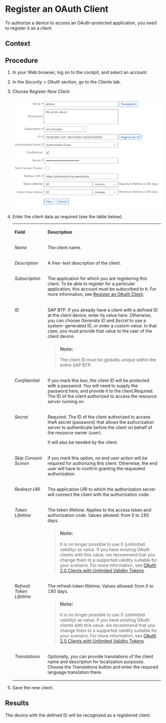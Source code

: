 <!-- loio61d8095aa39547c7b30d9aeda771497f -->

# Register an OAuth Client

To authorize a device to access an OAuth-protected application, you need to register it as a client.



## Context



## Procedure

1.  In your Web browser, log on to the cockpit, and select an account.

2.  In the *Security* \> *OAuth* section, go to the *Clients* tab.

3.  Choose *Register New Client*.

    ![OAuth Clients](images/OAuth_Clients_70f7a3f.png)

4.  Enter the client data as required \(see the table below\).


    <table>
    <tr>
    <th valign="top">

    Field


    
    </th>
    <th valign="top">

    Description


    
    </th>
    </tr>
    <tr>
    <td valign="top">

    *Name*


    
    </td>
    <td valign="top">

    The client name.


    
    </td>
    </tr>
    <tr>
    <td valign="top">

    *Description*


    
    </td>
    <td valign="top">

    A free-text description of the client.


    
    </td>
    </tr>
    <tr>
    <td valign="top">

    *Subscription*


    
    </td>
    <td valign="top">

    The application for which you are registering this client. To be able to register for a particular application, this account must be subscribed to it. For more information, see [Register an OAuth Client](register-an-oauth-client-61d8095.md).


    
    </td>
    </tr>
    <tr>
    <td valign="top">

    *ID*


    
    </td>
    <td valign="top">

    SAP BTP. If you already have a client with a defined ID at the client device, enter its value here. Otherwise, you can choose *Generate ID* and *Secret* to use a system-generated ID, or enter a custom value. In that case, you must provide that value to the user of the client device.

    > ### Note:  
    > The client ID must be globally unique within the entire SAP BTP.


    
    </td>
    </tr>
    <tr>
    <td valign="top">

    *Confidential*


    
    </td>
    <td valign="top">

    If you mark this box, the client ID will be protected with a password. You will need to supply the password here, and provide it to the client.Required. The ID of the client authorized to access the resource server running on


    
    </td>
    </tr>
    <tr>
    <td valign="top">

    *Secret*


    
    </td>
    <td valign="top">

    Required. The ID of the client authorized to access theA secret \(password\) that allows the authorization server to authenticate before the client on behalf of the resource owner \(user\).

    It will also be needed by the client.


    
    </td>
    </tr>
    <tr>
    <td valign="top">

    *Skip Consent Screen*


    
    </td>
    <td valign="top">

    If you mark this option, no end user action will be required for authorizing this client. Otherwise, the end user will have to confirm granting the requested authorization.


    
    </td>
    </tr>
    <tr>
    <td valign="top">

    *Redirect URI*


    
    </td>
    <td valign="top">

    The application URI to which the authorization server will connect the client with the authorization code.


    
    </td>
    </tr>
    <tr>
    <td valign="top">

    *Token Lifetime*


    
    </td>
    <td valign="top">

    The token lifetime. Applies to the access token and authorization code. Values allowed: from 0 to 180 days.

    > ### Note:  
    > It is no longer possible to use 0 \(unlimited validity\) as value. If you have existing OAuth clients with this value, we recommend that you change them to a supported validity suitable for your scenario. For more information, see [OAuth 2.0 Clients with Unlimited Validity Tokens](oauth-2-0-clients-with-unlimited-validity-tokens-5eccd48.md).


    
    </td>
    </tr>
    <tr>
    <td valign="top">

    *Refresh Token Lifetime*


    
    </td>
    <td valign="top">

    The refresh token lifetime. Values allowed: from 0 to 180 days.

    > ### Note:  
    > It is no longer possible to use 0 \(unlimited validity\) as value. If you have existing OAuth clients with this value, we recommend that you change them to a supported validity suitable for your scenario. For more information, see [OAuth 2.0 Clients with Unlimited Validity Tokens](oauth-2-0-clients-with-unlimited-validity-tokens-5eccd48.md).


    
    </td>
    </tr>
    <tr>
    <td valign="top">

    *Translations*


    
    </td>
    <td valign="top">

    Optionally, you can provide translations of the client name and description for localization purposes. Choose the *Translations* button and enter the required language translation there.


    
    </td>
    </tr>
    </table>
    
5.  Save the new client.




## Results

The device with the defined ID will be recognized as a registered client.

